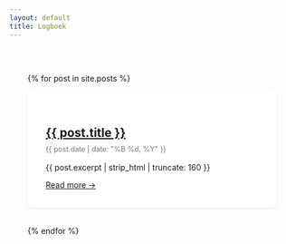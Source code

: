 ```yaml
---
layout: default
title: Logboek
---
```


<div class="wrapper">

  {% for post in site.posts %}
    <div class="post-card">
      <h2><a href="{{ post.url }}">{{ post.title }}</a></h2>
      <p class="post-date">{{ post.date | date: "%B %d, %Y" }}</p>
      <p>{{ post.excerpt | strip_html | truncate: 160 }}</p>
      <a href="{{ post.url }}">Read more →</a>
    </div>
  {% endfor %}
</div>

<style>
  .post-card {
    background-color: white;
    padding: 2rem;
    margin-bottom: 2rem;
    border-radius: 6px;
    box-shadow: 0 1px 3px rgba(0,0,0,0.1);
  }

  .post-date {
    color: #777;
    font-size: 0.9em;
    margin-top: -0.5rem;
    margin-bottom: 1rem;
  }

  .wrapper {
    max-width: 740px;
    margin: 0 auto;
    padding: 2rem;
  }
</style>
